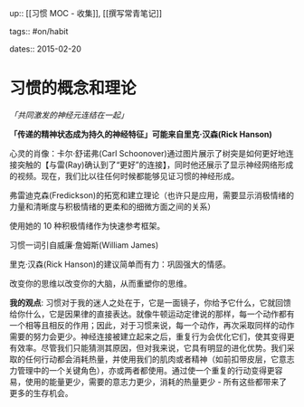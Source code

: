 up:: [[习惯 MOC - 收集]], [[撰写常青笔记]]

tags:: #on/habit 

dates:: 2015-02-20

# 习惯的概念和理论

*「共同激发的神经元连结在一起」*

**「传递的精神状态成为持久的神经特征」可能来自里克·汉森(Rick Hanson)**  

心灵的肖像：卡尔·舒诺弗(Carl Schoonover)通过图片展示了树突是如何更好地连接突触的【与雷(Ray)确认到了“更好”的连接】，同时他还展示了显示神经网络形成的视频。现在，我们比以往任何时候都能够见证习惯的神经形成。  

弗雷迪克森(Fredickson)的拓宽和建立理论（也许只是应用，需要显示消极情绪的力量和清晰度与积极情绪的更柔和的细微方面之间的关系）  

使用她的 10 种积极情绪作为快速参考框架。  

习惯一词引自威廉·詹姆斯(William James)  

里克·汉森(Rick Hanson)的建议简单而有力：巩固强大的情感。  

改变你的思维以改变你的大脑，从而重塑你的思维。  

**我的观点**: 习惯对于我的迷人之处在于，它是一面镜子，你给予它什么，它就回馈给你什么，它是因果律的直接表达。就像牛顿运动定律说的那样，每一个动作都有一个相等且相反的作用；因此，对于习惯来说，每一个动作，再次采取同样的动作需要的努力会更少。神经连接被建立起来之后，重复行为会优化它们，使其变得更有效率。尽管我们只能猜测其原因，但对我来说，它具有明显的进化优势。我们采取的任何行动都会消耗热量，并使用我们的肌肉或者精神（如前扣带皮层，它意志力管理中的一个关键角色），亦或两者都使用。通过使一个重复的行动变得更容易，使用的能量更少，需要的意志力更少，消耗的热量更少 - 所有这些都带来了更多的生存机会。
